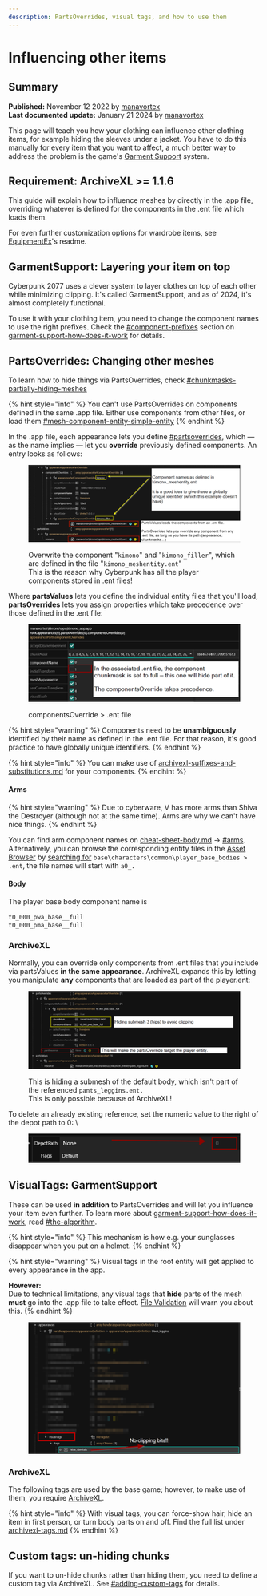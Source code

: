 ```yaml
---
description: PartsOverrides, visual tags, and how to use them
---
```


# Influencing other items

## Summary <a href="#summary" id="summary"></a>

**Published:** November 12 2022 by [manavortex](https://app.gitbook.com/u/NfZBoxGegfUqB33J9HXuCs6PVaC3 "mention")\
**Last documented update:** January 21 2024 by [manavortex](https://app.gitbook.com/u/NfZBoxGegfUqB33J9HXuCs6PVaC3 "mention")

This page will teach you how your clothing can influence other clothing items, for example hiding the sleeves under a jacket. You have to do this manually for every item that you want to affect, a much better way to address the problem is the game's [Garment Support](../../for-mod-creators-theory/3d-modelling/garment-support-how-does-it-work/) system.&#x20;

## Requirement: ArchiveXL >= 1.1.6

This guide will explain how to influence meshes by directly in the .app file, overriding whatever is defined for the components in the .ent file which loads them.

For even further customization options for wardrobe items, see [EquipmentEx](https://github.com/psiberx/cp2077-equipment-ex)'s readme.

## GarmentSupport: Layering your item on top

Cyberpunk 2077 uses a clever system to layer clothes on top of each other while minimizing clipping. It's called GarmentSupport, and as of 2024, it's almost completely functional.&#x20;

To use it with your clothing item, you need to change the component names to use the right prefixes. Check the [#component-prefixes](../../for-mod-creators-theory/3d-modelling/garment-support-how-does-it-work/#component-prefixes "mention") section on [garment-support-how-does-it-work](../../for-mod-creators-theory/3d-modelling/garment-support-how-does-it-work/ "mention") for details.

## PartsOverrides: Changing other meshes

To learn how to hide things via PartsOverrides, check [#chunkmasks-partially-hiding-meshes](../../for-mod-creators-theory/files-and-what-they-do/file-formats/3d-objects-.mesh-files/submeshes-materials-and-chunks.md#chunkmasks-partially-hiding-meshes "mention")

{% hint style="info" %}
You can't use PartsOverrides on components defined in the same .app file. Either use components from other files, or load them [#mesh-component-entity-simple-entity](../../for-mod-creators-theory/files-and-what-they-do/file-formats/entity-.ent-files/#mesh-component-entity-simple-entity "mention")
{% endhint %}

In the .app file, each appearance lets you define [#partsoverrides](../../for-mod-creators-theory/files-and-what-they-do/file-formats/appearance-.app-files/#partsoverrides "mention"), which — as the name implies — let you **override** previously defined components. An entry looks as follows:

<figure><img src="../../.gitbook/assets/parts_values_parts_overrides.png" alt=""><figcaption><p>Overwrite the component "<code>kimono</code>" and "<code>kimono_filler</code>", which are defined in the file "<code>kimono_meshentity.ent</code>"<br>This is the reason why Cyberpunk has all the player components stored in .ent files!</p></figcaption></figure>

Where **partsValues** lets you define the individual entity files that you'll load, **partsOverrides** lets you assign properties which take precedence over those defined in the .ent file:

<figure><img src="../../.gitbook/assets/partsOverrides2.png" alt=""><figcaption><p>componentsOverride > .ent file</p></figcaption></figure>

{% hint style="warning" %}
Components need to be **unambiguously** identified by their name as defined in the .ent file. For that reason, it's good practice to have globally unique identifiers.&#x20;
{% endhint %}

{% hint style="info" %}
You can make use of [archivexl-suffixes-and-substitutions.md](../../for-mod-creators/core-mods-explained/archivexl/archivexl-suffixes-and-substitutions.md "mention") for your components.
{% endhint %}

#### Arms

{% hint style="warning" %}
Due to cyberware, V has more arms than Shiva the Destroyer (although not at the same time). Arms are why we can't have nice things.
{% endhint %}

You can find arm component names on [cheat-sheet-body.md](../../for-mod-creators-theory/references-lists-and-overviews/cheat-sheet-body.md "mention") -> [#arms](../../for-mod-creators-theory/references-lists-and-overviews/cheat-sheet-body.md#arms "mention"). Alternatively, you can browse the corresponding entity files in the [Asset Browser](https://app.gitbook.com/s/-MP_ozZVx2gRZUPXkd4r/wolvenkit-app/editor/asset-browser) by [searching for](https://app.gitbook.com/s/-MP_ozZVx2gRZUPXkd4r/wolvenkit-app/usage/wolvenkit-search-finding-files) `base\characters\common\player_base_bodies > .ent`, the file names will start with `a0_.`

#### Body

The player base body component name is

```
t0_000_pwa_base__full
t0_000_pma_base__full
```

### ArchiveXL

Normally, you can override only components from .ent files that you include via partsValues **in the same appearance**. ArchiveXL expands this by letting you manipulate **any** components that are loaded as part of the player.ent:

<figure><img src="../../.gitbook/assets/partsOverrides3.png" alt=""><figcaption><p>This is hiding a submesh of the default body, which isn't part of the referenced <code>pants_leggins.ent.</code><br>This is only possible because of ArchiveXL!</p></figcaption></figure>

To delete an already existing reference, set the numeric value to the right of the depot path to 0: \


<figure><img src="../../.gitbook/assets/archive_xl_remove_reference.png" alt=""><figcaption></figcaption></figure>

## VisualTags: GarmentSupport

These can be used **in addition** to PartsOverrides and will let you influence your item even further. To learn more about [garment-support-how-does-it-work](../../for-mod-creators-theory/3d-modelling/garment-support-how-does-it-work/ "mention"), read [#the-algorithm](../../for-mod-creators-theory/3d-modelling/garment-support-how-does-it-work/#the-algorithm "mention").

{% hint style="info" %}
This mechanism is how e.g. your sunglasses disappear when you put on a helmet.
{% endhint %}

{% hint style="warning" %}
Visual tags in the root entity will get applied to every appearance in the app.&#x20;

**However:**\
Due to technical limitations, any visual tags that **hide** parts of the mesh **must** go into the .app file to take effect. [File Validation](https://app.gitbook.com/s/-MP_ozZVx2gRZUPXkd4r/wolvenkit-app/file-validation "mention") will warn you about this.
{% endhint %}



<figure><img src="../../.gitbook/assets/visual_tags_preview.png" alt=""><figcaption></figcaption></figure>

### ArchiveXL

The following tags are used by the base game; however, to make use of them, you require [ArchiveXL](https://github.com/psiberx/cp2077-archive-xl).&#x20;

{% hint style="info" %}
With visual tags, you can force-show hair, hide an item in first person, or turn body parts on and off. Find the full list under [archivexl-tags.md](../../for-mod-creators/core-mods-explained/archivexl/archivexl-tags.md "mention")
{% endhint %}

## Custom tags: un-hiding chunks

If you want to un-hide chunks rather than hiding them, you need to define a custom tag via ArchiveXL. See [#adding-custom-tags](../../for-mod-creators/core-mods-explained/archivexl/archivexl-tags.md#adding-custom-tags "mention") for details.
